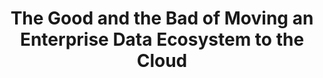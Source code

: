---
layout: post
title: "The Good and the Bad of Moving an Enterprise Data Ecosystem to the Cloud"
link: https://ianwhitestone.work/slides/data-finance-toronto-2018.html#/
type: slides
comments: false
---
